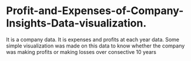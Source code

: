 # Profit-and-Expenses-of-Company-Insights-Data-visualization.
It is a company data. It is expenses and profits at each year data. Some simple visualization was made on this data to know whether the company was making profits or making losses over consective 10  years
